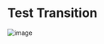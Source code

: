 # Test Transition
<!-- Visit <a href="https://thevkrant.github.io/test-transition/">Here</a> -->

![image](https://user-images.githubusercontent.com/85709371/148742228-62e318de-0354-4f4c-9fcc-65dcf1249344.png)
